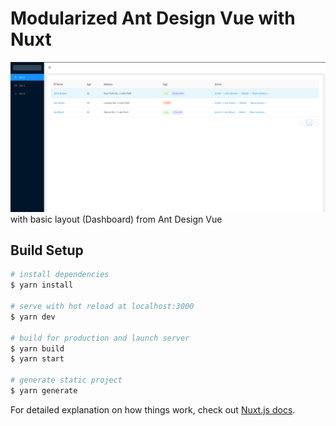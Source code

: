 # Modularized Ant Design Vue with Nuxt

![ant design basic layout](./static/basic-layout.png)
with basic layout (Dashboard) from Ant Design Vue

## Build Setup

```bash
# install dependencies
$ yarn install

# serve with hot reload at localhost:3000
$ yarn dev

# build for production and launch server
$ yarn build
$ yarn start

# generate static project
$ yarn generate
```

For detailed explanation on how things work, check out [Nuxt.js docs](https://nuxtjs.org).
